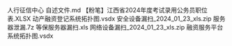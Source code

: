 人行征信中心
自述文件.md
【粉笔】江西省2024年度考试录用公务员职位表.XLSX
动产融资登记系统拓扑图.vsdx
安全设备漏扫_2024_01_23_xls.zip
服务器泄漏.7z
等保服务器漏扫.xls
网络设备漏扫_2024_01_23_xls.zip
融资服务平台系统拓扑图.vsdx
